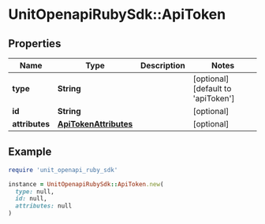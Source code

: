 # UnitOpenapiRubySdk::ApiToken

## Properties

| Name | Type | Description | Notes |
| ---- | ---- | ----------- | ----- |
| **type** | **String** |  | [optional][default to &#39;apiToken&#39;] |
| **id** | **String** |  | [optional] |
| **attributes** | [**ApiTokenAttributes**](ApiTokenAttributes.md) |  | [optional] |

## Example

```ruby
require 'unit_openapi_ruby_sdk'

instance = UnitOpenapiRubySdk::ApiToken.new(
  type: null,
  id: null,
  attributes: null
)
```

